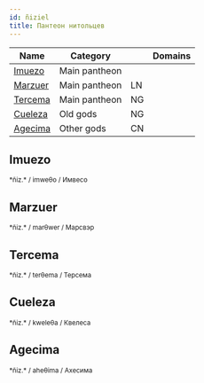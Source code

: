 ```yaml
---
id: ñiziel
title: Пантеон нитольцев
---
```


| Name                | Category      |     | Domains |
| ------------------- | ------------- | --- | ------- |
| [Imuezo](#imuezo)   | Main pantheon |     |         |
| [Marzuer](#marzuer) | Main pantheon | LN  |         |
| [Tercema](#tercema) | Main pantheon | NG  |         |
| [Cueleza](#cueleza) | Old gods      | NG  |         |
| [Agecima](#agecima) | Other gods    | CN  |         |

## Imuezo

<small>
*ñiz.*  / imweθo / Имвесо
</small>

## Marzuer

<small>
*ñiz.*  / marθwer / Марсвэр
</small>

## Tercema

<small>
*ñiz.*  / terθema / Терсема
</small>

## Cueleza

<small>
*ñiz.*  / kweleθa / Квелеса
</small>

## Agecima

<small>
*ñiz.*  / aheθima / Ахесима
</small>